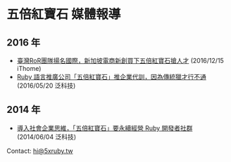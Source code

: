 # 五倍紅寶石 媒體報導

## 2016 年
- [臺灣RoR團隊揚名國際，新加坡電商新創買下五倍紅寶石搶人才](2016-12-15-5xruby-acquisition.md) (2016/12/15 iThome)
- [Ruby 語言推廣公司「五倍紅寶石」推企業代訓，因為傳統獵才行不通](2016-05-20-enterprise-training.md) (2016/05/20 泛科技)

## 2014 年
- [導入社會企業思維，「五倍紅寶石」要永續經營 Ruby 開發者社群](2014-06-04-5xruby-and-ruby-community.md) (2014/06/04 泛科技)

Contact: hi@5xruby.tw

